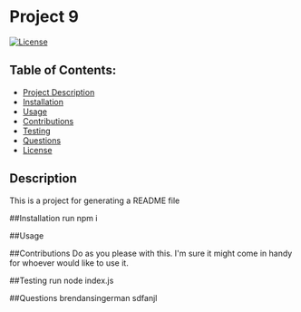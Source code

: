 
# Project 9


[![License](https://img.shields.io/badge/License-MIT-blue.svg)](https://opensource.org/licenses/MIT)


## Table of Contents:
- [Project Description](#Description)
- [Installation](#Installation)
- [Usage](#Usage)
- [Contributions](#Contributions)
- [Testing](#Testing)
- [Questions](#Questions)
- [License](#License)

## Description
This is a project for generating a README file

##Installation
run npm i

##Usage


##Contributions
Do as you please with this. I'm sure it might come in handy for whoever would like to use it.

##Testing
run node index.js

##Questions
brendansingerman sdfanjl

